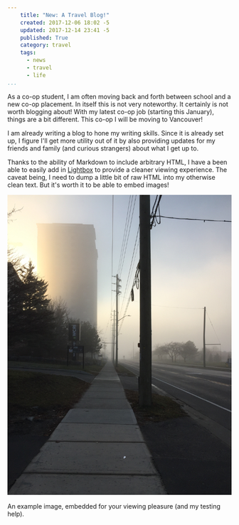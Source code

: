 ```yaml
---
    title: "New: A Travel Blog!"
    created: 2017-12-06 18:02 -5
    updated: 2017-12-14 23:41 -5
    published: True
    category: travel
    tags:
      - news
      - travel
      - life
...
```


As a co-op student, I am often moving back and forth between school and a new
co-op placement. In itself this is not very noteworthy. It certainly is not
worth blogging about! With my latest co-op job (starting this January), things
are a bit different. This co-op I will be moving to Vancouver!

I am already writing a blog to hone my writing skills. Since it is already set
up, I figure I'll get more utility out of it by also providing updates for my
friends and family (and curious strangers) about what I get up to.

Thanks to the ability of Markdown to include arbitrary HTML, I have a been
able to easily add in
[Lightbox](https://github.com/lokesh/lightbox2/) to provide a cleaner viewing
experience. The caveat being, I need to dump a little bit of raw HTML into my
otherwise clean text. But it's worth it to be able to embed images!

<p class="image-container">
<a class="thumbnail-link" href="/static/images/2017-12-06_foggy-waterloo.jpg"
	data-lightbox="travel-blog-1"
	data-title="An example image">
	<img class="thumbnail" src="/static/images/2017-12-06_foggy-waterloo.jpg"
		alt="A foggy day in Waterloo, ON">
</a>
</p>

An example image, embedded for your viewing pleasure (and my testing help).

